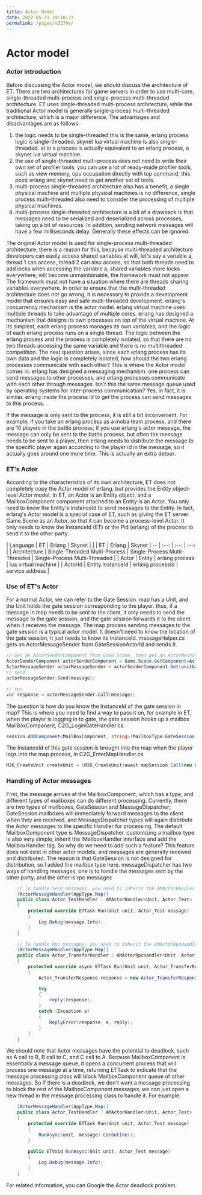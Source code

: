 ```yaml
---
title: Actor Model
date: 2022-05-31 19:10:27
permalink: /pages/a3279e/
---
```

# Actor model
### Actor introduction
Before discussing the Actor model, we should discuss the architecture of ET. There are two architectures for game servers in order to use multi-core, single-threaded multi-process and single-process multi-threaded architecture. ET uses single-threaded multi-process architecture, while the traditional Actor model is generally single-process multi-threaded architecture, which is a major difference. The advantages and disadvantages are as follows.  
1. the logic needs to be single-threaded this is the same, erlang process logic is single-threaded, skynet lua virtual machine is also single-threaded. et in a process is actually equivalent to an erlang process, a skynet lua virtual machine.  
2. the use of single-threaded multi-process does not need to write their own set of profiler tools, you can use a lot of ready-made profiler tools, such as view memory, cpu occupation directly with top command, this point erlang and skynet need to get another set of tools.  
3. multi-process single-threaded architecture also has a benefit, a single physical machine and multiple physical machines is no difference, single process multi-threaded also need to consider the processing of multiple physical machines.  
4. multi-process single-threaded architecture is a bit of a drawback is that messages need to be serialized and deserialized across processes, taking up a bit of resources. In addition, sending network messages will have a few milliseconds delay. Generally these effects can be ignored.  

The original Actor model is used for single-process multi-threaded architecture, there is a reason for this, because multi-threaded architecture developers can easily access shared variables at will, let's say a variable a, thread 1 can access, thread 2 can also access, so that both threads need to add locks when accessing the variable a, shared variables more locks everywhere, will become unmaintainable, the framework must not appear The framework must not have a situation where there are threads sharing variables everywhere. In order to ensure that the multi-threaded architecture does not go wrong, it is necessary to provide a development model that ensures easy and safe multi-threaded development. erlang's concurrency mechanism is the actor model. erlang virtual machine uses multiple threads to take advantage of multiple cores. erlang has designed a mechanism that designs its own processes on top of the virtual machine. At its simplest, each erlang process manages its own variables, and the logic of each erlang process runs on a single thread. The logic between the erlang process and the process is completely isolated, so that there are no two threads accessing the same variable and there is no multithreaded competition. The next question arises, since each erlang process has its own data and the logic is completely isolated, how should the two erlang processes communicate with each other? This is where the Actor model comes in. erlang has designed a messaging mechanism: one process can send messages to other processes, and erlang processes communicate with each other through messages. Isn't this the same message queue used by operating systems for inter-process communication? Yes, in fact, it is similar. erlang inside the process id to get the process can send messages to this process.   

If the message is only sent to the process, it is still a bit inconvenient. For example, if you take an erlang process as a moba team process, and there are 10 players in the battle process, if you use erlang's actor message, the message can only be sent to the battle process, but often the message needs to be sent to a player, then erlang needs to distribute the message to the specific player again according to the player id in the message, so it actually goes around one more time. This is actually an extra detour.

### ET's Actor
According to the characteristics of its own architecture, ET does not completely copy the Actor model of erlang, but provides the Entity object-level Actor model. In ET, an Actor is an Entity object, and a MailboxComponent component attached to an Entity is an Actor. You only need to know the Entity's InstanceId to send messages to the Entity. In fact, erlang's Actor model is a special case of ET, such as giving the ET server Game.Scene as an Actor, so that it can become a process-level Actor. It only needs to know the InstanceId (ET) or the Pid (erlang) of the process to send it to the other party.

| Language | ET | Erlang | Skynet |
| | ET | Erlang | Skynet | -- | :--: | :--: | :--: |
| Architecture | Single-Threaded Multi-Process | Single-Process Multi-Threaded | Single-Process Multi-Threaded |
| Actor | Entity | erlang process | lua virtual machine |
| ActorId | Entity.InstanceId | erlang processId | service address |

### Use of ET's Actor
For a normal Actor, we can refer to the Gate Session. map has a Unit, and the Unit holds the gate session corresponding to the player. thus, if a message in map needs to be sent to the client, it only needs to send the message to the gate session, and the gate session forwards it to the client when it receives the message. The map process sending messages to the gate session is a typical actor model. It doesn't need to know the location of the gate session, it just needs to know its InstanceId. messageHelper.cs gets an ActorMessageSender from GateSessionActorId and sends it.
```csharp
// Get an ActorSenderComponent from Game.Scene, then get an ActorMessageSender by InstanceId
ActorSenderComponent actorSenderComponent = Game.Scene.GetComponent<ActorSenderComponent>();
ActorMessageSender actorMessageSender = actorSenderComponent.Get(unitGateComponent.GateSessionActorId);
// send
actorMessageSender.Send(message);

// rpc
var response = actorMessageSender.Call(message);
```

The question is how do you know the InstanceId of the gate session in map? This is where you need to find a way to pass it on, for example in ET, when the player is logging in to gate, the gate session hooks up a mailbox MailBoxComponent, C2G_LoginGateHandler.cs
```csharp
session.AddComponent<MailBoxComponent, string>(MailboxType.GateSession);
```
The InstanceId of this gate session is brought into the map when the player logs into the map process, in C2G_EnterMapHandler.cs
```csharp
M2G_CreateUnit createUnit = (M2G_CreateUnit)await mapSession.Call(new G2M_CreateUnit() { PlayerId = player.Id, GateSessionId = session. InstanceId });
```

### Handling of Actor messages
First, the message arrives at the MailboxComponent, which has a type, and different types of mailboxes can do different processing. Currently, there are two types of mailboxes, GateSession and MessageDispatcher; GateSession mailboxes will immediately forward messages to the client when they are received, and MessageDispatcher types will again distribute the Actor messages to the specific Handler for processing. The default MailboxComponent type is MessageDispatcher. customizing a mailbox type is also very simple, inherit the IMailboxHandler interface and add the MailboxHandler tag. So why do we need to add such a feature? This feature does not exist in other actor models, and messages are generally received and distributed. The reason is that GateSession is not designed for distribution, so I added the mailbox type here. messageDispatcher has two ways of handling messages, one is to handle the messages sent by the other party, and the other is rpc messages  
```csharp
    // To handle Send messages, you need to inherit the AMActorHandler abstract class. The first generic parameter of the abstract class is the type of the Actor, and the second parameter is the type of the message
	[ActorMessageHandler(AppType.Map)]
	public class Actor_TestHandler : AMActorHandler<Unit, Actor_Test>
	{
		protected override ETTask Run(Unit unit, Actor_Test message)
		{
			Log.Debug(message.Info);
		}
	}

    // To handle Rpc messages, you need to inherit the AMActorRpcHandler abstract class, the first generic parameter of the abstract class is the type of the Actor, the second parameter is the type of the message, and the third parameter is the type of the returned message
    [ActorMessageHandler(AppType.Map)]
	public class Actor_TransferHandler : AMActorRpcHandler<Unit, Actor_TransferRequest, Actor_TransferResponse>
	{
		protected override async ETTask Run(Unit unit, Actor_TransferRequest message, Action<Actor_TransferResponse> reply)
		{
			Actor_TransferResponse response = new Actor_TransferResponse();

			try
			{
				reply(response);
			}
			catch (Exception e)
			{
				ReplyError(response, e, reply);
			}
		}
	}
```

We should note that Actor messages have the potential to deadlock, such as A call to B, B call to C, and C call to A. Because MailboxComponent is essentially a message queue, it opens a concurrent process that will process one message at a time, returning ETTask to indicate that the message processing class will block MailboxComponent queue of other messages. So if there is a deadlock, we don't want a message processing to block the rest of the MailboxComponent messages, we can just open a new thread in the message processing class to handle it. For example:
```csharp
	[ActorMessageHandler(AppType.Map)]
	public class Actor_TestHandler : AMActorHandler<Unit, Actor_Test>
	{
		protected override ETTask Run(Unit unit, Actor_Test message)
		{
			RunAsync(unit, message).Coroutine();
		}

        public ETVoid RunAsync(Unit unit, Actor_Test message)
        {
            Log.Debug(message.Info);
        }
	}
```
For related information, you can Google the Actor deadlock problem.


